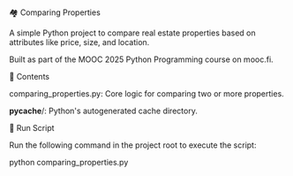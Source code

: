 🏘️ Comparing Properties

A simple Python project to compare real estate properties based on attributes like price, size, and location.

Built as part of the MOOC 2025 Python Programming course on mooc.fi.

📁 Contents

comparing_properties.py: Core logic for comparing two or more properties.

__pycache__/: Python's autogenerated cache directory.

🧪 Run Script

Run the following command in the project root to execute the script:

python comparing_properties.py

